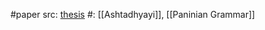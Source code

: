 #paper 
src: [thesis](https://www.cam.ac.uk/system/files/rajpopat_phd_thesis_15_dec_2022.pdf)
#: [[Ashtadhyayi]], [[Paninian Grammar]]
